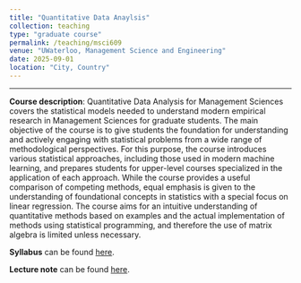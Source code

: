 ```yaml
---
title: "Quantitative Data Anaylsis"
collection: teaching
type: "graduate course"
permalink: /teaching/msci609
venue: "UWaterloo, Management Science and Engineering"
date: 2025-09-01
location: "City, Country"
---
```


---

**Course description**: Quantitative Data Analysis for Management Sciences covers the statistical models needed to understand modern empirical research in Management Sciences for graduate students. The main objective of the course is to give students the foundation for understanding and actively engaging with statistical problems from a wide range of methodological perspectives. For this purpose, the course introduces various statistical approaches, including those used in modern machine learning, and prepares students for upper-level courses specialized in the application of each approach. While the course provides a useful comparison of competing methods, equal emphasis is given to the understanding of foundational concepts in statistics with a special focus on linear regression. The course aims for an intuitive understanding of quantitative methods based on examples and the actual implementation of methods using statistical programming, and therefore the use of matrix algebra is limited unless necessary.  

**Syllabus** can be found [here](http://yangjh2612.github.io/files/MSCI609_Syllabus_Spring2022.pdf).

**Lecture note** can be found [here](http://yangjh2612.github.io/files/qda_lecture_note.pdf).
